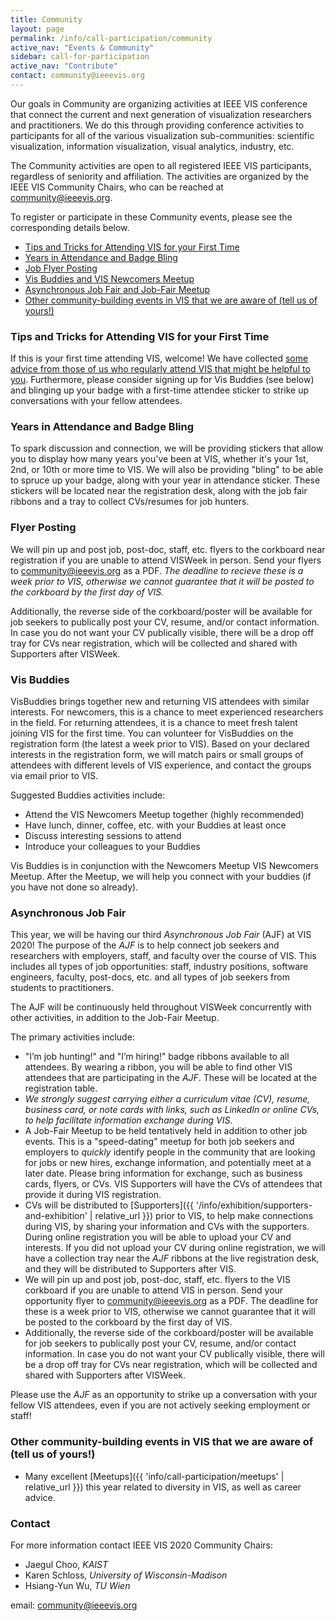 ```yaml
---
title: Community
layout: page
permalink: /info/call-participation/community
active_nav: "Events & Community"
sidebar: call-for-participation
active_nav: "Contribute"
contact: community@ieeevis.org
---
```


Our goals in Community are organizing activities at IEEE VIS conference that connect the current and next generation of visualization researchers and practitioners. We do this through providing conference activities to participants for all of the various visualization sub-communities: scientific visualization, information visualization, visual analytics, industry, etc. 

The Community activities are open to all registered IEEE VIS participants, regardless of seniority and affiliation. The activities are organized by the IEEE VIS Community Chairs, who can be reached at [community@ieeevis.org](community@ieeevis.org).

To register or participate in these Community events, please see the corresponding details below.
* [Tips and Tricks for Attending VIS for your First Time](#tips)
* [Years in Attendance and Badge Bling](#years)
* [Job Flyer Posting](#job-flyers)
* [Vis Buddies and VIS Newcomers Meetup](#visbuddies)
* [Asynchronous Job Fair and Job-Fair Meetup](#ajf)
* [Other community-building events in VIS that we are aware of (tell us of yours!)](#other-events)


### <a name="tips"></a> Tips and Tricks for Attending VIS for your First Time

If this is your first time attending VIS, welcome! We have collected
[some advice from those of us who regularly attend VIS that might be
helpful to you](https://docs.google.com/document/d/1ot7JHpXcfOMYZuUw0fl4_PghImxHogCrGgPm61CBMx4/edit?usp=sharing).
Furthermore, please consider signing up for Vis Buddies (see below)
and blinging up your badge with a first-time attendee sticker to strike
up conversations with your fellow attendees.

### <a name="years"></a> Years in Attendance and Badge Bling

To spark discussion and connection, we will be providing stickers that allow
you to display how many years you've been at VIS, whether it's your 1st, 2nd,
or 10th or more time to VIS. We will also be providing "bling" to be able to spruce
up your badge, along with your year in attendance sticker. These stickers will be 
located near the registration desk, along with the job fair ribbons and a tray to 
collect CVs/resumes for job hunters.

### <a name="job-flyers"></a>Flyer Posting

We will pin up and post job, post-doc, staff, etc. flyers to the corkboard 
near registration if you are unable to attend VISWeek in person. Send your 
flyers to [community@ieeevis.org](mailto:community@ieeevis.org) as a PDF. 
*The deadline to recieve these is a week prior to VIS, otherwise we cannot 
guarantee that it will be posted to the corkboard by the first day of VIS.*

Additionally, the reverse side of the corkboard/poster will be available
for job seekers to publically post your CV, resume, and/or contact information.
In case you do not want your CV publically visible, there will be a drop off
tray for CVs near registration, which will be collected and shared with Supporters
after VISWeek.

### <a name="visbuddies"></a>Vis Buddies

VisBuddies brings together new and returning VIS attendees with similar interests. For newcomers, this is a chance to meet experienced researchers in the field. For returning attendees, it is a chance to meet fresh talent joining VIS for the first time. You can volunteer for VisBuddies on the registration form (the latest a week prior to VIS). Based on your declared interests in the registration form, we will match pairs or small groups of attendees with different levels of VIS experience, and contact the groups via email prior to VIS.

Suggested Buddies activities include:

<!-- (TODO [VIS Newcomers Meetup](/year/2019/info/meetups#vis-newcomers)) -->
* Attend the VIS Newcomers Meetup together (highly recommended)
* Have lunch, dinner, coffee, etc. with your Buddies at least once
* Discuss interesting sessions to attend
* Introduce your colleagues to your Buddies
<!-- (TODO [VIS Newcomers Meetup](/year/2019/info/meetups#vis-newcomers)) -->
Vis Buddies is in conjunction with the Newcomers Meetup VIS Newcomers Meetup. After the Meetup, we will help you connect with your buddies (if you have not done so already). 

### <a name="ajf"></a>Asynchronous Job Fair

This year, we will be having our third *Asynchronous Job Fair* (AJF) at VIS
2020! The purpose of the *AJF* is to help connect job seekers and researchers
with employers, staff, and faculty over the course of VIS. This includes all
types of job opportunities: staff, industry positions, software engineers,
faculty, post-docs, etc. and all types of job seekers from students to
practitioners. 
<!-- (TODO [Job-Fair Meetup](/year/2019/info/meetups#...)) -->
The AJF will be continuously held throughout VISWeek concurrently with other 
activities, in addition to the Job-Fair Meetup. 

The primary activities include: 

- "I’m job hunting!" and "I’m hiring!" badge ribbons available to all attendees. 
By wearing a ribbon, you will be able to find other VIS attendees that are
participating in the *AJF*. These will be located at the registration table. 
- *We strongly suggest carrying either a curriculum vitae (CV), resume, 
business card, or note cards with links, such as LinkedIn or online CVs, to 
help facilitate information exchange during VIS.* 
- A Job-Fair Meetup to be held tentatively held in addition to other job events. This is a "speed-dating" meetup for both job seekers and employers to *quickly* identify people in the community that are looking for jobs or new hires, exchange information, and potentially meet at a later date. Please bring information for exchange, such as business cards, flyers, or CVs. VIS Supporters will have the CVs of attendees that provide it during VIS registration.<!-- (TODO [Job-Fair Meetup](/year/2019/info/meetups#...)) -->
- CVs will be distributed to [Supporters]({{ '/info/exhibition/supporters-and-exhibition' | relative_url }}) prior to VIS, to help make connections during VIS, by sharing your information and CVs with the supporters. During online registration you will be able to upload your CV and interests. If you did not upload your CV during online registration, we will have a collection tray near the *AJF* ribbons at the live registration desk,
and they will be distributed to Supporters after VIS. 
- We will pin up and post job, post-doc, staff, etc. flyers to the VIS 
corkboard if you are unable to attend VIS in person. Send your opportunity 
flyer to [community@ieeevis.org](mailto:community@ieeevis.org) as a PDF. 
The deadline for these is a week prior to VIS, otherwise we cannot guarantee 
that it will be posted to the corkboard by the first day of VIS. 
- Additionally, the reverse side of the corkboard/poster will be available
for job seekers to publically post your CV, resume, and/or contact information.
In case you do not want your CV publically visible, there will be a drop off
tray for CVs near registration, which will be collected and shared with Supporters
after VISWeek.

Please use the *AJF* as an opportunity to strike up a conversation with
your fellow VIS attendees, even if you are not actively seeking employment or
staff!

### <a name="other-events"></a> Other community-building events in VIS that we are aware of (tell us of yours!)
* Many excellent [Meetups]({{ 'info/call-participation/meetups' | relative_url }}) this year related to diversity in VIS, as well as career advice.
<!-- (TODO Add more -->

### Contact

For more information contact IEEE VIS 2020 Community Chairs:

* Jaegul Choo, *KAIST*
* Karen Schloss, *University of Wisconsin-Madison*
* Hsiang-Yun Wu, *TU Wien*

email: [community@ieeevis.org](community@ieeevis.org)
